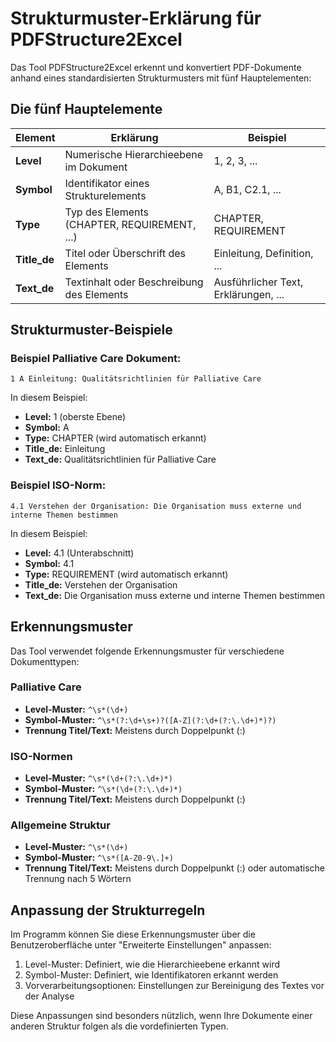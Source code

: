 # Strukturmuster-Erklärung für PDFStructure2Excel

Das Tool PDFStructure2Excel erkennt und konvertiert PDF-Dokumente anhand eines standardisierten Strukturmusters mit fünf Hauptelementen:

## Die fünf Hauptelemente

| Element | Erklärung | Beispiel |
|---------|-----------|----------|
| **Level** | Numerische Hierarchieebene im Dokument | 1, 2, 3, ... |
| **Symbol** | Identifikator eines Strukturelements | A, B1, C2.1, ... |
| **Type** | Typ des Elements (CHAPTER, REQUIREMENT, ...) | CHAPTER, REQUIREMENT |
| **Title_de** | Titel oder Überschrift des Elements | Einleitung, Definition, ... |
| **Text_de** | Textinhalt oder Beschreibung des Elements | Ausführlicher Text, Erklärungen, ... |

## Strukturmuster-Beispiele

### Beispiel Palliative Care Dokument:

```
1 A Einleitung: Qualitätsrichtlinien für Palliative Care
```

In diesem Beispiel:
- **Level:** 1 (oberste Ebene)
- **Symbol:** A
- **Type:** CHAPTER (wird automatisch erkannt)
- **Title_de:** Einleitung
- **Text_de:** Qualitätsrichtlinien für Palliative Care

### Beispiel ISO-Norm:

```
4.1 Verstehen der Organisation: Die Organisation muss externe und interne Themen bestimmen
```

In diesem Beispiel:
- **Level:** 4.1 (Unterabschnitt)
- **Symbol:** 4.1
- **Type:** REQUIREMENT (wird automatisch erkannt)
- **Title_de:** Verstehen der Organisation
- **Text_de:** Die Organisation muss externe und interne Themen bestimmen

## Erkennungsmuster

Das Tool verwendet folgende Erkennungsmuster für verschiedene Dokumenttypen:

### Palliative Care
- **Level-Muster:** `^\s*(\d+)`
- **Symbol-Muster:** `^\s*(?:\d+\s+)?([A-Z](?:\d+(?:\.\d+)*)?)`
- **Trennung Titel/Text:** Meistens durch Doppelpunkt (:)

### ISO-Normen
- **Level-Muster:** `^\s*(\d+(?:\.\d+)*)`
- **Symbol-Muster:** `^\s*(\d+(?:\.\d+)*)`
- **Trennung Titel/Text:** Meistens durch Doppelpunkt (:)

### Allgemeine Struktur
- **Level-Muster:** `^\s*(\d+)`
- **Symbol-Muster:** `^\s*([A-Z0-9\.]+)`
- **Trennung Titel/Text:** Meistens durch Doppelpunkt (:) oder automatische Trennung nach 5 Wörtern

## Anpassung der Strukturregeln

Im Programm können Sie diese Erkennungsmuster über die Benutzeroberfläche unter "Erweiterte Einstellungen" anpassen:

1. Level-Muster: Definiert, wie die Hierarchieebene erkannt wird
2. Symbol-Muster: Definiert, wie Identifikatoren erkannt werden
3. Vorverarbeitungsoptionen: Einstellungen zur Bereinigung des Textes vor der Analyse

Diese Anpassungen sind besonders nützlich, wenn Ihre Dokumente einer anderen Struktur folgen als die vordefinierten Typen.
